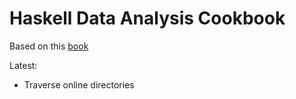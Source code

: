 # Haskell Data Analysis Cookbook

Based on this [book](https://www.amazon.com/Haskell-Analysis-Cookbook-Nishant-Shukla-ebook/dp/B00LB6DIQU/ref=sr_1_1?ie=UTF8&qid=1505582198&sr=8-1&keywords=haskell+cookbook)

Latest:
* Traverse online directories
